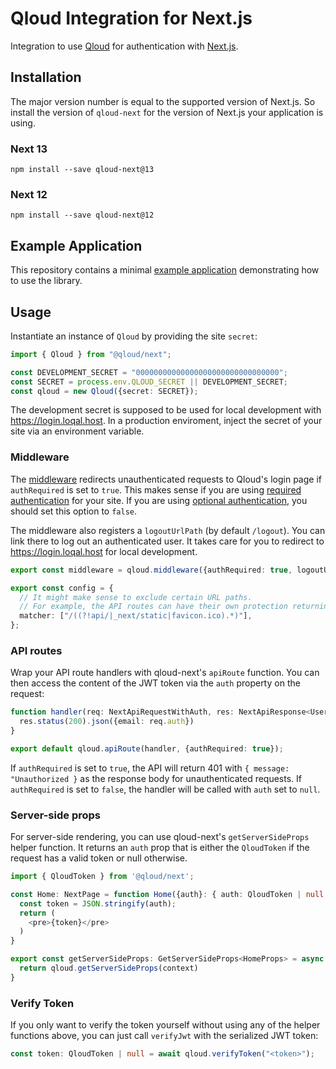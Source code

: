 # Qloud Integration for Next.js

Integration to use [Qloud](https://qloud.network) for authentication with [Next.js](https://nextjs.org).

## Installation

The major version number is equal to the supported version of Next.js. So install the version of `qloud-next` for the
version of Next.js your application is using.

### Next 13

```shell
npm install --save qloud-next@13
```

### Next 12

```shell
npm install --save qloud-next@12
```

## Example Application

This repository contains a minimal [example application](./example/) demonstrating how to use the library.

## Usage

Instantiate an instance of `Qloud` by providing the site `secret`:

```typescript
import { Qloud } from "@qloud/next";

const DEVELOPMENT_SECRET = "00000000000000000000000000000000";
const SECRET = process.env.QLOUD_SECRET || DEVELOPMENT_SECRET;
const qloud = new Qloud({secret: SECRET});
```

The development secret is supposed to be used for local development with https://login.loqal.host. In a production
enviroment, inject the secret of your site via an environment variable.

### Middleware

The [middleware](https://nextjs.org/docs/advanced-features/middleware) redirects unauthenticated requests to Qloud's
login page if `authRequired` is set to `true`. This makes sense if you are
using [required authentication](https://docs.qloud.network/configuration/authentication-mode) for your site. If you
are using [optional authentication](https://docs.qloud.network/configuration/authentication-mode), you should set this option to `false`.

The middleware also registers a `logoutUrlPath` (by default `/logout`). You can link there to log out an authenticated
user. It takes care for you to redirect to https://login.loqal.host for local development.

```typescript
export const middleware = qloud.middleware({authRequired: true, logoutUrlPath: "/logout"});

export const config = {
  // It might make sense to exclude certain URL paths.
  // For example, the API routes can have their own protection returning a JSON response.
  matcher: ["/((?!api/|_next/static|favicon.ico).*)"],
};
```

### API routes

Wrap your API route handlers with qloud-next's `apiRoute` function. You can then access the content of the JWT token via
the `auth` property on the request:

```typescript
function handler(req: NextApiRequestWithAuth, res: NextApiResponse<UserData>) {
  res.status(200).json({email: req.auth})
}

export default qloud.apiRoute(handler, {authRequired: true});
```

If `authRequired` is set to `true`, the API will return 401 with `{ message: "Unauthorized }` as the response body for
unauthenticated requests. If `authRequired` is set to `false`, the handler will be called with `auth` set to `null`.

### Server-side props

For server-side rendering, you can use qloud-next's `getServerSideProps` helper function. It returns
an `auth` prop that is either the `QloudToken` if the request has a valid token or null otherwise.

```typescript jsx
import { QloudToken } from '@qloud/next';

const Home: NextPage = function Home({auth}: { auth: QloudToken | null }) {
  const token = JSON.stringify(auth);
  return (
    <pre>{token}</pre>
  )
}

export const getServerSideProps: GetServerSideProps<HomeProps> = async (context) => {
  return qloud.getServerSideProps(context)
}
```

### Verify Token

If you only want to verify the token yourself without using any of the helper functions above, you can just
call `verifyJwt` with the serialized JWT token:

```typescript
const token: QloudToken | null = await qloud.verifyToken("<token>");
```

